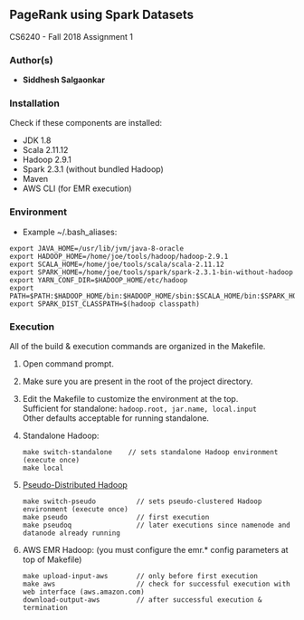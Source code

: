 ## PageRank using Spark Datasets

CS6240 - Fall 2018 Assignment 1 

### Author(s)

* **Siddhesh Salgaonkar**

### Installation

Check if these components are installed:

- JDK 1.8
- Scala 2.11.12
- Hadoop 2.9.1
- Spark 2.3.1 (without bundled Hadoop)
- Maven
- AWS CLI (for EMR execution)

### Environment 

* Example ~/.bash_aliases:
```
export JAVA_HOME=/usr/lib/jvm/java-8-oracle
export HADOOP_HOME=/home/joe/tools/hadoop/hadoop-2.9.1
export SCALA_HOME=/home/joe/tools/scala/scala-2.11.12
export SPARK_HOME=/home/joe/tools/spark/spark-2.3.1-bin-without-hadoop
export YARN_CONF_DIR=$HADOOP_HOME/etc/hadoop
export PATH=$PATH:$HADOOP_HOME/bin:$HADOOP_HOME/sbin:$SCALA_HOME/bin:$SPARK_HOME/bin
export SPARK_DIST_CLASSPATH=$(hadoop classpath)
```

### Execution
All of the build & execution commands are organized in the Makefile.

1. Open command prompt.
2. Make sure you are present in the root of the project directory.
3. Edit the Makefile to customize the environment at the top.  
   Sufficient for standalone: `hadoop.root, jar.name, local.input`  
   Other defaults acceptable for running standalone.
4. Standalone Hadoop:  

    ```
    make switch-standalone    // sets standalone Hadoop environment (execute once)
    make local
	```
	
5. [Pseudo-Distributed Hadoop](https://hadoop.apache.org/docs/current/hadoop-project-dist/hadoop-common/SingleCluster.html#Pseudo-Distributed_Operation)
	
	```
	make switch-pseudo			// sets pseudo-clustered Hadoop environment (execute once)
	make pseudo					// first execution
	make pseudoq				// later executions since namenode and datanode already running
	```
	 
6. AWS EMR Hadoop: (you must configure the emr.* config parameters at top of Makefile)
	```
	make upload-input-aws		// only before first execution
	make aws					// check for successful execution with web interface (aws.amazon.com)
	download-output-aws			// after successful execution & termination
	```